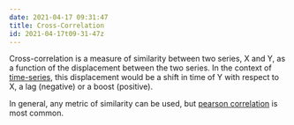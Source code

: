 ```yaml
---
date: 2021-04-17 09:31:47
title: Cross-Correlation
id: 2021-04-17t09-31-47z
---
```


Cross-correlation is a measure of similarity between two series, X and Y, as a
function of the displacement between the two series. In the context of
[time-series](./2020-09-23t15-18-55z.md), this displacement would be a shift in
time of Y with respect to X, a lag (negative) or a boost (positive).

In general, any metric of similarity can be used, but
[pearson correlation](./2020-09-28t14-34-27z.md) is most common.
